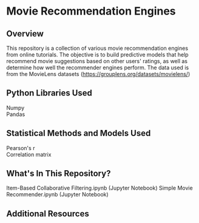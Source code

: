 # Movie Recommendation Engines

## Overview

This repository is a collection of various movie recommendation engines from online tutorials. The objective is to build predictive models that help recommend movie suggestions based on other users' ratings, as well as determine how well the recommender engines perform. The data used is from the MovieLens datasets (https://grouplens.org/datasets/movielens/)

## Python Libraries Used

Numpy <br>
Pandas<br>

## Statistical Methods and Models Used

Pearson's r <br>
Correlation matrix

## What's In This Repository?

Item-Based Collaborative Filtering.ipynb (Jupyter Notebook)
Simple Movie Recommender.ipynb (Jupyter Notebook)

## Additional Resources


